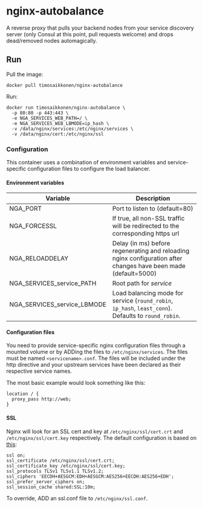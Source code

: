 # nginx-autobalance

A reverse proxy that pulls your backend nodes from your service discovery server (only Consul at this point, pull requests welcome) and drops dead/removed nodes automagically.

## Run

Pull the image:

```
docker pull timosaikkonen/nginx-autobalance
```

Run:

```
docker run timosaikkonen/nginx-autobalance \
  -p 80:80 -p 443:443 \
  -e NGA_SERVICES_WEB_PATH=/ \
  -e NGA_SERVICES_WEB_LBMODE=ip_hash \
  -v /data/nginx/services:/etc/nginx/services \
  -v /data/nginx/cert:/etc/nginx/ssl
```

### Configuration

This container uses a combination of environment variables and service-specific configuration files to configure the load balancer.

#### Environment variables


Variable                        | Description
--------------------------------|---------------------------
NGA_PORT                        | Port to listen to (default=80)
NGA_FORCESSL                    | If true, all non-SSL traffic will be redirected to the corresponding https url
NGA_RELOADDELAY                 | Delay (in ms) before regenerating and reloading nginx configuration after changes have been made (default=5000)
NGA_SERVICES_service_PATH       | Root path for *service*
NGA_SERVICES_service_LBMODE     | Load balancing mode for service (`round_robin`, `ip_hash`, `least_conn`). Defaults to `round_robin`.

#### Configuration files

You need to provide service-specific nginx configuration files through a mounted volume or by ADDing the files to `/etc/nginx/services`. The files must be named `<servicename>.conf`. The files will be included under the http directive and your upstream services have been declared as their respective service names.

The most basic example would look something like this:

```
location / {
  proxy_pass http://web;
}
```

#### SSL

Nginx will look for an SSL cert and key at `/etc/nginx/ssl/cert.crt` and `/etc/nginx/ssl/cert.key` respectively. The default configuration is based on [this](https://raymii.org/s/tutorials/Strong_SSL_Security_On_nginx.html "Strong SSL Security"):

```
ssl on;
ssl_certificate /etc/nginx/ssl/cert.crt;
ssl_certificate_key /etc/nginx/ssl/cert.key;
ssl_protocols TLSv1 TLSv1.1 TLSv1.2;
ssl_ciphers 'EECDH+AESGCM:EDH+AESGCM:AES256+EECDH:AES256+EDH';
ssl_prefer_server_ciphers on;
ssl_session_cache shared:SSL:10m;
```

To override, ADD an ssl.conf file to `/etc/nginx/ssl.conf`.



